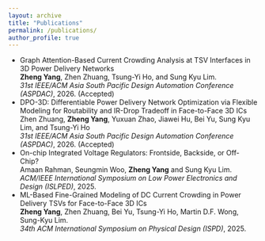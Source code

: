 ```yaml
---
layout: archive
title: "Publications"
permalink: /publications/
author_profile: true
---
```

* Graph Attention-Based Current Crowding Analysis at TSV Interfaces in 3D Power Delivery Networks  
  **Zheng Yang**, Zhen Zhuang, Tsung-Yi Ho, and Sung Kyu Lim.   
  *31st IEEE/ACM Asia South Pacific Design Automation Conference (ASPDAC)*, 2026. (Accepted)  
* DPO-3D: Differentiable Power Delivery Network Optimization via Flexible Modeling for Routability and IR-Drop Tradeoff in Face-to-Face 3D ICs  
  Zhen Zhuang, **Zheng Yang**, Yuxuan Zhao, Jiawei Hu, Bei Yu, Sung Kyu Lim, and Tsung-Yi Ho  
  *31st IEEE/ACM Asia South Pacific Design Automation Conference (ASPDAC)*, 2026. (Accepted)  
* On-chip Integrated Voltage Regulators: Frontside, Backside, or Off-Chip?  
  Amaan Rahman, Seungmin Woo, **Zheng Yang** and Sung Kyu Lim.  
  *ACM/IEEE International Symposium on Low Power Electronics and Design (ISLPED)*, 2025.  
* ML-Based Fine-Grained Modeling of DC Current Crowding in Power Delivery TSVs for Face-to-Face 3D ICs  
  **Zheng Yang**, Zhen Zhuang, Bei Yu, Tsung-Yi Ho, Martin D.F. Wong, Sung-Kyu Lim.  
  *34th ACM International Symposium on Physical Design (ISPD)*, 2025.



